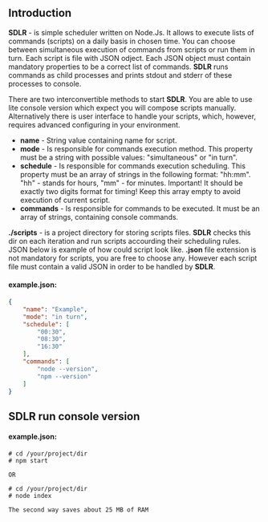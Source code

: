 ## Introduction

**SDLR** - is simple scheduler written on Node.Js. It allows to execute lists of commands (scripts) on a daily basis in chosen time. You can choose between simultaneous execution of commands from scripts or run them in turn. Each script is file with JSON odject. Each JSON object must contain mandatory properties to be a correct list of commands. **SDLR** runs commands as child processes and prints stdout and stderr of these processes to console.

There are two interconvertible methods to start **SDLR**. You are able to use lite console version which expect you will compose scripts manually. Alternatively there is user interface to handle your scripts, which, however, requires advanced configuring in your environment.

* **name** - String value containing name for script.
* **mode** - Is responsible for commands execution method. This property must be a string with possible values: "simultaneous" or "in turn".
* **schedule** - Is responsible for commands execution scheduling. This property must be an array of strings in the following format: "hh:mm". "hh" - stands for hours, "mm" - for minutes. Important! It should be exactly two digits format for timing! Keep this array empty to avoid execution of current script.
* **commands** - Is responsible for commands to be executed. It must be an array of strings, containing console commands.

**./scripts** - is a project directory for storing scripts files. **SDLR** checks this dir on each iteration and run scripts accourding their scheduling rules. JSON below is example of how could script look like. **.json** file extension is not mandatory for scripts, you are free to choose any. However each script file must contain a valid JSON in order to be handled by **SDLR**.

#### example.json:
```json
{
    "name": "Example",
    "mode": "in turn",
    "schedule": [
        "00:30",
        "08:30",
        "16:30"
    ],
    "commands": [
        "node --version",
        "npm --version"
    ]
}
```

## **SDLR** run console version

#### example.json:
```shell
# cd /your/project/dir
# npm start

OR

# cd /your/project/dir
# node index

The second way saves about 25 MB of RAM
```